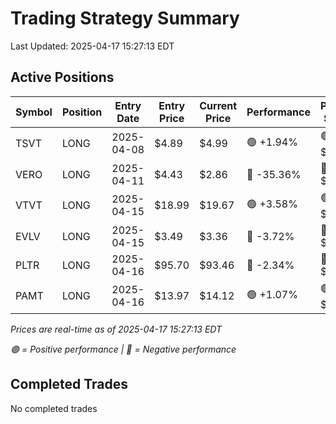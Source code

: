 # Trading Strategy Summary

Last Updated: 2025-04-17 15:27:13 EDT

## Active Positions

| Symbol | Position | Entry Date | Entry Price | Current Price | Performance | P/L per Share |
|--------|----------|------------|-------------|---------------|-------------|--------------|
| TSVT | LONG | 2025-04-08 | $4.89 | $4.99 | 🟢 +1.94% | 🟢 $+0.10 |
| VERO | LONG | 2025-04-11 | $4.43 | $2.86 | 🔴 -35.36% | 🔴 $-1.57 |
| VTVT | LONG | 2025-04-15 | $18.99 | $19.67 | 🟢 +3.58% | 🟢 $+0.68 |
| EVLV | LONG | 2025-04-15 | $3.49 | $3.36 | 🔴 -3.72% | 🔴 $-0.13 |
| PLTR | LONG | 2025-04-16 | $95.70 | $93.46 | 🔴 -2.34% | 🔴 $-2.24 |
| PAMT | LONG | 2025-04-16 | $13.97 | $14.12 | 🟢 +1.07% | 🟢 $+0.15 |

*Prices are real-time as of 2025-04-17 15:27:13 EDT*

*🟢 = Positive performance | 🔴 = Negative performance*

## Completed Trades

No completed trades